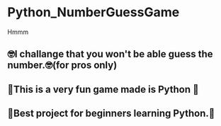 # Python_NumberGuessGame

Hmmm 

## 🤓I challange that you won't be able guess the number.🤓(for pros only)

## 🐍This is a very fun game made is Python 🐍

## 🎉Best project for beginners learning Python.🎉
